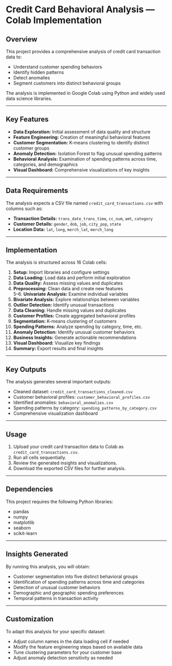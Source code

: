 # Credit Card Behavioral Analysis — Colab Implementation

## Overview

This project provides a comprehensive analysis of credit card transaction data to:
- Understand customer spending behaviors
- Identify hidden patterns
- Detect anomalies
- Segment customers into distinct behavioral groups

The analysis is implemented in Google Colab using Python and widely used data science libraries.

---

## Key Features

- **Data Exploration:** Initial assessment of data quality and structure  
- **Feature Engineering:** Creation of meaningful behavioral features  
- **Customer Segmentation:** K-means clustering to identify distinct customer groups  
- **Anomaly Detection:** Isolation Forest to flag unusual spending patterns  
- **Behavioral Analysis:** Examination of spending patterns across time, categories, and demographics  
- **Visual Dashboard:** Comprehensive visualizations of key insights  

---

## Data Requirements

The analysis expects a CSV file named `credit_card_transactions.csv` with columns such as:

- **Transaction Details:** `trans_date_trans_time`, `cc_num`, `amt`, `category`
- **Customer Details:** `gender`, `dob`, `job`, `city_pop`, `state`
- **Location Data:** `lat`, `long`, `merch_lat`, `merch_long`

---

## Implementation

The analysis is structured across 16 Colab cells:

1. **Setup:** Import libraries and configure settings  
2. **Data Loading:** Load data and perform initial exploration  
3. **Data Quality:** Assess missing values and duplicates  
4. **Preprocessing:** Clean data and create new features  
5–6. **Univariate Analysis:** Examine individual variables  
7. **Bivariate Analysis:** Explore relationships between variables  
8. **Outlier Detection:** Identify unusual transactions  
9. **Data Cleaning:** Handle missing values and duplicates  
10. **Customer Profiles:** Create aggregated behavioral profiles  
11. **Segmentation:** K-means clustering of customers  
12. **Spending Patterns:** Analyze spending by category, time, etc.  
13. **Anomaly Detection:** Identify unusual customer behaviors  
14. **Business Insights:** Generate actionable recommendations  
15. **Visual Dashboard:** Visualize key findings  
16. **Summary:** Export results and final insights  

---

## Key Outputs

The analysis generates several important outputs:

- Cleaned dataset: `credit_card_transactions_cleaned.csv`
- Customer behavioral profiles: `customer_behavioral_profiles.csv`
- Identified anomalies: `behavioral_anomalies.csv`
- Spending patterns by category: `spending_patterns_by_category.csv`
- Comprehensive visualization dashboard

---

## Usage

1. Upload your credit card transaction data to Colab as `credit_card_transactions.csv`.  
2. Run all cells sequentially.  
3. Review the generated insights and visualizations.  
4. Download the exported CSV files for further analysis.

---

## Dependencies

This project requires the following Python libraries:

- pandas
- numpy
- matplotlib
- seaborn
- scikit-learn

---

## Insights Generated

By running this analysis, you will obtain:

- Customer segmentation into five distinct behavioral groups  
- Identification of spending patterns across time and categories  
- Detection of unusual customer behaviors  
- Demographic and geographic spending preferences  
- Temporal patterns in transaction activity

---

## Customization

To adapt this analysis for your specific dataset:

- Adjust column names in the data loading cell if needed  
- Modify the feature engineering steps based on available data  
- Tune clustering parameters for your customer base  
- Adjust anomaly detection sensitivity as needed
